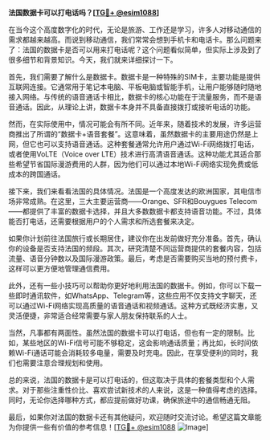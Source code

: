 **法国数据卡可以打电话吗？[[TG💪+ @esim1088](https://t.me/s/esim1088)]**

在当今这个高度数字化的时代，无论是旅游、工作还是学习，许多人对移动通信的需求都越来越高。而说到移动通信，我们常常会想到手机卡和电话卡。那么问题来了：法国的数据卡是否可以用来打电话呢？这个问题看似简单，但实际上涉及到了很多细节和背景知识。今天，我们就来详细探讨一下。

首先，我们需要了解什么是数据卡。数据卡是一种特殊的SIM卡，主要功能是提供互联网连接。它通常用于笔记本电脑、平板电脑或智能手机，让用户能够随时随地接入网络。与传统的语音通话卡相比，数据卡的核心功能在于流量服务，而不是语音通话。因此，从理论上讲，数据卡本身并不具备直接拨打或接听电话的功能。

然而，在实际使用中，情况可能会有所不同。近年来，随着技术的发展，许多运营商推出了所谓的“数据卡+语音套餐”。这意味着，虽然数据卡的主要用途仍然是上网，但它也可以支持语音通话。这种套餐通常允许用户通过Wi-Fi网络拨打电话，或者使用VoLTE（Voice over LTE）技术进行高清语音通话。这种功能尤其适合那些希望节省国际漫游费用的人群，因为他们可以通过本地Wi-Fi网络实现免费或低成本的跨国通话。

接下来，我们来看看法国的具体情况。法国是一个高度发达的欧洲国家，其电信市场非常成熟。在这里，三大主要运营商——Orange、SFR和Bouygues Telecom——都提供了丰富的数据卡选择，并且大多数数据卡都支持语音功能。不过，具体能否打电话，还需要根据用户的个人需求和所选套餐来决定。

如果你计划前往法国旅行或长期居住，建议你在出发前做好充分准备。首先，确认你的设备是否支持法国的频段。其次，研究清楚不同运营商提供的套餐内容，包括流量、语音分钟数以及国际漫游政策。最后，考虑是否需要购买当地的预付费卡，这样可以更方便地管理通信费用。

此外，还有一些小技巧可以帮助你更好地利用法国的数据卡。例如，你可以下载一些即时通讯软件，如WhatsApp、Telegram等，这些应用不仅支持文字聊天，还可以通过Wi-Fi网络实现高质量的语音通话和视频通话。这种方式既经济实惠，又灵活便捷，非常适合经常需要与家人朋友保持联系的人士。

当然，凡事都有两面性。虽然法国的数据卡可以打电话，但也有一定的限制。比如，某些地区的Wi-Fi信号可能不够稳定，这会影响通话质量；再比如，长时间依赖Wi-Fi通话可能会消耗较多电量，需要及时充电。因此，在享受便利的同时，我们也需要注意合理规划和使用。

总的来说，法国的数据卡是可以打电话的，但这取决于具体的套餐类型和个人需求。对于那些注重性价比、喜欢尝试新技术的人来说，这是一种值得考虑的选择。同时，无论你选择哪种方式，都应提前做好功课，确保旅途中的通信畅通无阻。

最后，如果你对法国的数据卡还有其他疑问，欢迎随时交流讨论。希望这篇文章能为你提供一些有价值的参考信息！[[TG💪+ @esim1088](https://t.me/s/esim1088) ![Image](https://i.postimg.cc/4NQfJmqS/Snipaste-2025-05-13-00-14-12.png)]